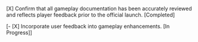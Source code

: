 [X] Confirm that all gameplay documentation has been accurately reviewed and reflects player feedback prior to the official launch. [Completed]

[- [X] Incorporate user feedback into gameplay enhancements. [In Progress]]